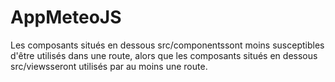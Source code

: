 # AppMeteoJS

Les composants situés en dessous src/componentssont moins susceptibles d'être utilisés dans une route,
alors que les composants situés en dessous src/viewsseront utilisés par au moins une route.
